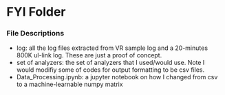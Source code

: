 # FYI Folder

### File Descriptions
- log: all the log files extracted from VR sample log and a 20-minutes 800K ul-link log. These are just a proof of concept.
- set of analyzers: the set of analyzers that I used/would use. Note I would modifiy some of codes for output formatting to be csv files.
- Data_Processing.ipynb: a jupyter notebook on how I changed from csv to a machine-learnable numpy matrix